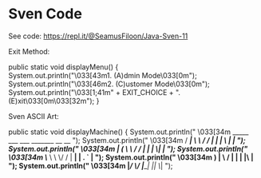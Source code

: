 # Sven Code

See code: https://repl.it/@SeamusFiloon/Java-Sven-11

Exit Method:

public static void displayMenu()
  {  
    System.out.println("\033[43m1. (A)dmin Mode\033[0m");
    System.out.println("\033[46m2. (C)ustomer Mode\033[0m");
    System.out.println("\033[1;41m" + EXIT_CHOICE + ". (E)xit\033[0m\033[32m");
  }

Sven ASCII Art:

 public static void displayMachine()
  {
    System.out.println("  \033[34m  _____   ___     ___  _______  __  __           ");
     System.out.println("  \033[34m / ____|  \\ \\    / /  |  ____| | \\ | |       ");
     System.out.println(" \033[34m | (___     \\ \\  / /   | |__    |  \\| |       ");
     System.out.println(" \033[34m \\___  \\     \\ \\/ /    |  __|   | . ` |      ");
     System.out.println(" \033[34m  ____) |     \\  /     | |____  | |\\  |        ");
     System.out.println(" \033[34m |_____/       \\/      |______| |_| \\_|        ");

